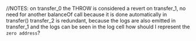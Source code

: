 //NOTES: 
on transfer_0 the THROW is considered a revert
on transfer_1, no need for another balanceOf call because it is done automatically in transfer()
transfer_2 is redundant, because the logs are also emitted in transfer_1 and the logs can be seen in the log cell
how should I represent the `zero address`?
